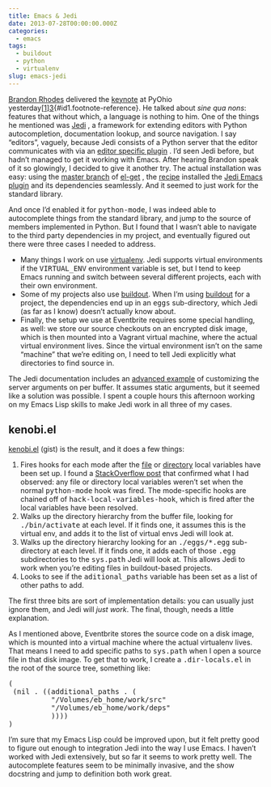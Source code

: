 ```yaml
---
title: Emacs & Jedi
date: 2013-07-28T00:00:00.000Z
categories:
  - emacs
tags:
  - buildout
  - python
  - virtualenv
slug: emacs-jedi
---
```

[Brandon Rhodes][1]  delivered the [keynote][2]  at PyOhio yesterday[[1]][3]{#id1.footnote-reference}. He talked about _sine qua nons_: features that without which, a language is nothing to him. One of the things he mentioned was [Jedi][4] , a framework for extending editors with Python autocompletion, documentation lookup, and source navigation. I say &#8220;editors&#8221;, vaguely, because Jedi consists of a Python server that the editor communicates with via an [editor specific plugin][5] . I&#8217;d seen Jedi before, but hadn&#8217;t managed to get it working with Emacs. After hearing Brandon speak of it so glowingly, I decided to give it another try. The actual installation was easy: using the [master branch][6]  of [el-get][7] , the [recipe][8]  installed the [Jedi Emacs plugin][9]  and its dependencies seamlessly. And it seemed to just work for the standard library.

And once I&#8217;d enabled it for <tt class="docutils literal"><span class="pre">python-mode</span></tt>, I was indeed able to autocomplete things from the standard library, and jump to the source of members implemented in Python. But I found that I wasn&#8217;t able to navigate to the third party dependencies in my project, and eventually figured out there were three cases I needed to address.

<ul class="simple">
  <li>
    Many things I work on use <a class="reference external" href="http://www.virtualenv.org/en/latest/">virtualenv</a>. Jedi supports virtual environments if the <tt class="docutils literal">VIRTUAL_ENV</tt> environment variable is set, but I tend to keep Emacs running and switch between several different projects, each with their own environment.
  </li>
  <li>
    Some of my projects also use <a class="reference external" href="http://www.buildout.org/en/latest/">buildout</a>. When I&#8217;m using <a class="reference external" href="http://www.buildout.org/en/latest/">buildout</a> for a project, the dependencies end up in an <tt class="docutils literal">eggs</tt> sub-directory, which Jedi (as far as I know) doesn&#8217;t actually know about.
  </li>
  <li>
    Finally, the setup we use at Eventbrite requires some special handling, as well: we store our source checkouts on an encrypted disk image, which is then mounted into a Vagrant virtual machine, where the actual virtual environment lives. Since the virtual environment isn&#8217;t on the same &#8220;machine&#8221; that we&#8217;re editing on, I need to tell Jedi explicitly what directories to find source in.
  </li>
</ul>

The Jedi documentation includes an [advanced example][10]  of customizing the server arguments on per buffer. It assumes static arguments, but it seemed like a solution was possible. I spent a couple hours this afternoon working on my Emacs Lisp skills to make Jedi work in all three of my cases.

<div class="section" id="kenobi-el">
  <h2>
    kenobi.el
  </h2>

  <p>
    <a class="reference external" href="https://gist.github.com/nyergler/6100112">kenobi.el</a> (gist) is the result, and it does a few things:
  </p>

  <ol class="arabic simple">
    <li>
      Fires hooks for each mode after the <a class="reference external" href="https://www.gnu.org/software/emacs/manual/html_node/emacs/File-Variables.html">file</a> or <a class="reference external" href="https://www.gnu.org/software/emacs/manual/html_node/emacs/Directory-Variables.html">directory</a> local variables have been set up. I found a <a class="reference external" href="http://stackoverflow.com/questions/5147060/how-can-i-access-directory-local-variables-in-my-major-mode-hooks">StackOverflow post</a> that confirmed what I had observed: any file or directory local variables weren&#8217;t set when the normal <tt class="docutils literal"><span class="pre">python-mode</span></tt> hook was fired. The mode-specific hooks are chained off of <tt class="docutils literal"><span class="pre">hack-local-variables-hook</span></tt>, which is fired after the local variables have been resolved.
    </li>
    <li>
      Walks up the directory hierarchy from the buffer file, looking for <tt class="docutils literal">./bin/activate</tt> at each level. If it finds one, it assumes this is the virtual env, and adds it to the list of virtual envs Jedi will look at.
    </li>
    <li>
      Walks up the directory hierarchy looking for an <tt class="docutils literal"><span class="pre">./eggs/*.egg</span></tt> sub-directory at each level. If it finds one, it adds each of those <tt class="docutils literal">.egg</tt> subdirectories to the <tt class="docutils literal">sys.path</tt> Jedi will look at. This allows Jedi to work when you&#8217;re editing files in buildout-based projects.
    </li>
    <li>
      Looks to see if the <tt class="docutils literal">aditional_paths</tt> variable has been set as a list of other paths to add.
    </li>
  </ol>

  <p>
    The first three bits are sort of implementation details: you can usually just ignore them, and Jedi will <em>just work</em>. The final, though, needs a little explanation.
  </p>

  <p>
    As I mentioned above, Eventbrite stores the source code on a disk image, which is mounted into a virtual machine where the actual virtualenv lives. That means I need to add specific paths to <tt class="docutils literal">sys.path</tt> when I open a source file in that disk image. To get that to work, I create a <tt class="docutils literal"><span class="pre">.dir-locals.el</span></tt> in the root of the source tree, something like:
  </p>

  <pre class="literal-block">
(
 (nil . ((additional_paths . (
          "/Volumes/eb_home/work/src"
          "/Volumes/eb_home/work/deps"
          ))))
)
</pre>

  <p>
    I&#8217;m sure that my Emacs Lisp could be improved upon, but it felt pretty good to figure out enough to integration Jedi into the way I use Emacs. I haven&#8217;t worked with Jedi extensively, but so far it seems to work pretty well. The autocomplete features seem to be minimally invasive, and the show docstring and jump to definition both work great.
  </p>


</div>

 [1]: http://rhodesmill.org/brandon/
 [2]: http://pyvideo.org/video/2258/keynote-4
 [3]: #id2
 [4]: http://jedi.jedidjah.ch/en/latest/
 [5]: http://jedi.jedidjah.ch/en/latest/#editor-plugins
 [6]: https://github.com/dimitri/el-get#master-branch
 [7]: https://github.com/dimitri/el-get
 [8]: https://github.com/dimitri/el-get/blob/master/recipes/jedi.rcp
 [9]: http://tkf.github.io/emacs-jedi/latest/
 [10]: http://tkf.github.io/emacs-jedi/latest/#jedi:server-args
